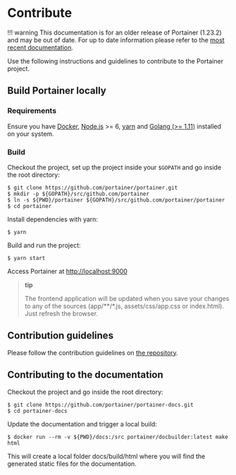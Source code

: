 Contribute
==========

!!! warning
    This documentation is for an older release of Portainer (1.23.2) and may be out of date. For up to date information please refer to the [most recent documentation](/contributing/instructions/).

Use the following instructions and guidelines to contribute to the
Portainer project.

Build Portainer locally
-----------------------

### Requirements

Ensure you have [Docker](https://docs.docker.com/engine/installation/),
[Node.js](https://nodejs.org/en/) \>= 6, [yarn](https://yarnpkg.com) and
[Golang (\>= 1.11)](https://golang.org/) installed on your system.

### Build

Checkout the project, set up the project inside your `$GOPATH` and go
inside the root directory:

``` {.sourceCode .bash}
$ git clone https://github.com/portainer/portainer.git
$ mkdir -p ${GOPATH}/src/github.com/portainer
$ ln -s ${PWD}/portainer ${GOPATH}/src/github.com/portainer/portainer
$ cd portainer
```

Install dependencies with yarn:

``` {.sourceCode .bash}
$ yarn
```

Build and run the project:

``` {.sourceCode .bash}
$ yarn start
```

Access Portainer at [<http://localhost:9000>](http://localhost:9000)

> **tip**
>
> The frontend application will be updated when you save your changes to
> any of the sources (app/\*\*/\*.js, assets/css/app.css or index.html).
> Just refresh the browser.

Contribution guidelines
-----------------------

Please follow the contribution guidelines on [the
repository](https://github.com/portainer/portainer/blob/develop/CONTRIBUTING.md).

Contributing to the documentation
---------------------------------

Checkout the project and go inside the root directory:

``` {.sourceCode .bash}
$ git clone https://github.com/portainer/portainer-docs.git
$ cd portainer-docs
```

Update the documentation and trigger a local build:

``` {.sourceCode .bash}
$ docker run --rm -v ${PWD}/docs:/src portainer/docbuilder:latest make html
```

This will create a local folder docs/build/html where you will find the
generated static files for the documentation.

